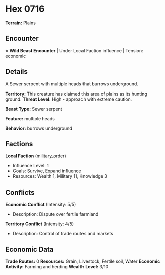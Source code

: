 # Hex 0716

**Terrain:** Plains

## Encounter
※ **Wild Beast Encounter** | Under Local Faction influence | Tension: economic

## Details
A Sewer serpent with multiple heads that burrows underground.

**Territory:** This creature has claimed this area of plains as its hunting ground.
**Threat Level:** High - approach with extreme caution.

**Beast Type:** Sewer serpent

**Feature:** multiple heads

**Behavior:** burrows underground

## Factions
**Local Faction** (military_order)
- Influence Level: 1
- Goals: Survive, Expand influence
- Resources: Wealth 1, Military 11, Knowledge 3

## Conflicts
**Economic Conflict** (Intensity: 5/5)
- Description: Dispute over fertile farmland

**Territory Conflict** (Intensity: 4/5)
- Description: Control of trade routes and markets

## Economic Data
**Trade Routes:** 0
**Resources:** Grain, Livestock, Fertile soil, Water
**Economic Activity:** Farming and herding
**Wealth Level:** 3/10
